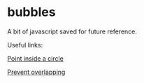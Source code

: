 # bubbles

A bit of javascript saved for future reference.

Useful links:

[Point inside a circle](https://math.stackexchange.com/questions/198764/how-to-know-if-a-point-is-inside-a-circle)

[Prevent overlapping](https://stackoverflow.com/questions/17600668/keeping-circles-from-overlapping)